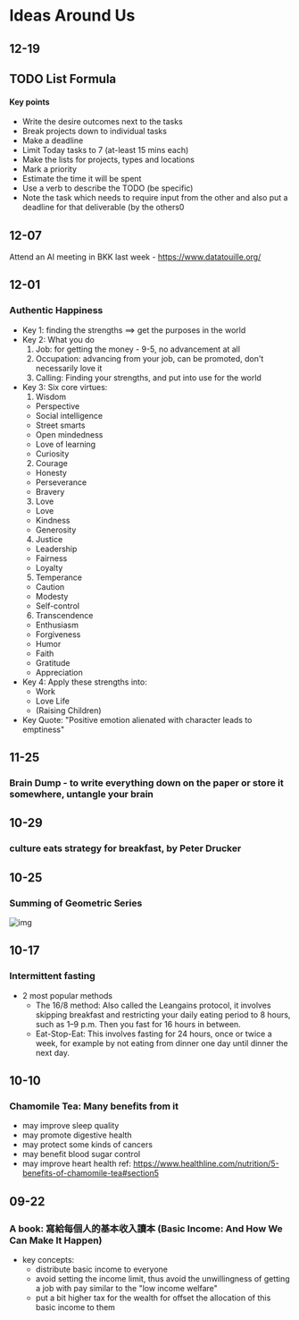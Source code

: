 Ideas Around Us
======

12-19
---
## TODO List Formula
#### Key points
- Write the desire outcomes next to the tasks
- Break projects down to individual tasks
- Make a deadline
- Limit Today tasks to 7 (at-least 15 mins each)
- Make the lists for projects, types and locations
- Mark a priority
- Estimate the time it will be spent
- Use a verb to describe the TODO (be specific)
- Note the task which needs to require input from the other and also put a deadline for that deliverable (by the others0

12-07
---
Attend an AI meeting in BKK last week - https://www.datatouille.org/

12-01
---
### Authentic Happiness
- Key 1: finding the strengths ==> get the purposes in the world
- Key 2: What you do
  1. Job: for getting the money - 9-5, no advancement at all
  2. Occupation: advancing from your job, can be promoted, don't necessarily love it
  3. Calling: Finding your strengths, and put into use for the world
- Key 3: Six core virtues:
  1. Wisdom
    - Perspective
    - Social intelligence
    - Street smarts
    - Open mindedness
    - Love of learning
    - Curiosity
  2. Courage
    - Honesty
    - Perseverance
    - Bravery
  3. Love
    - Love
    - Kindness
    - Generosity
  4. Justice
    - Leadership
    - Fairness
    - Loyalty
  5. Temperance
    - Caution
    - Modesty
    - Self-control
  6. Transcendence
    - Enthusiasm
    - Forgiveness
    - Humor
    - Faith
    - Gratitude
    - Appreciation
- Key 4: Apply these strengths into:
  - Work 
  - Love Life
  - (Raising Children)
- Key Quote: "Positive emotion alienated with character leads to emptiness"

11-25
---
### Brain Dump - to write everything down on the paper or store it somewhere, untangle your brain

10-29
---
### culture eats strategy for breakfast, by Peter Drucker

10-25
---
### Summing of Geometric Series
![img](https://www.mathsisfun.com/algebra/images/partial-sum-i.gif)

10-17
----
### Intermittent fasting
- 2 most popular methods
  - The 16/8 method: Also called the Leangains protocol, it involves skipping breakfast and restricting your daily eating period to 8 hours, such as 1–9 p.m. Then you fast for 16 hours in between.
  - Eat-Stop-Eat: This involves fasting for 24 hours, once or twice a week, for example by not eating from dinner one day until dinner the next day.

10-10
-----
### Chamomile Tea: Many benefits from it
- may improve sleep quality
- may promote digestive health
- may protect some kinds of cancers
- may benefit blood sugar control
- may improve heart health
ref: https://www.healthline.com/nutrition/5-benefits-of-chamomile-tea#section5


09-22
-----
### A book: 寫給每個人的基本收入讀本 (Basic Income: And How We Can Make It Happen)
- key concepts:
  - distribute basic income to everyone
  - avoid setting the income limit, thus avoid the unwillingness of getting a job with pay similar to the "low income welfare"
  - put a bit higher tax for the wealth for offset the allocation of this basic income to them


